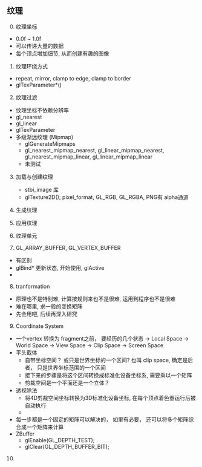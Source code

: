 
## 纹理
0. 纹理坐标
- 0.0f ~ 1.0f
- 可以传递大量的数据
- 每个顶点增加细节, 从而创建有趣的图像

1. 纹理环绕方式
- repeat, mirror, clamp to edge, clamp to border
- glTexParameter*()

2. 纹理过滤
- 纹理坐标不依赖分辨率
- gl_nearest
- gl_linear
- glTexParameter
- 多级渐远纹理 (Mipmap)  
    * glGenerateMipmaps
    * gl_nearest_mipmap_nearest, gl_linear_mipmap_nearest, gl_nearest_mipmap_linear, gl_linear_mipmap_linear
    * 未测试

3. 加载与创建纹理
    * stbi_image 库
    * glTexture2D();  pixel_format, GL_RGB, GL_RGBA, PNG有 alpha通道
4. 生成纹理
5. 应用纹理
6. 纹理单元

7. GL_ARRAY_BUFFER, GL_VERTEX_BUFFER
- 有区别
- glBind* 更新状态, 开始使用, glActive
- 

8. tranformation
- 原理也不是特别难, 计算按规则来也不是很难, 运用到程序也不是很难
- 难在哪里, 求一般的变换矩阵
- 先会用吧, 后续再深入研究

9. Coordinate System
- 一个vertex 转换为 fragment之前， 要经历的几个状态
    -> Local Space -> World Space -> View  Space -> Clip Space -> Screen Space
- 平头截体 
    * 自带坐标空间？  或只是世界坐标的一个区间? 也叫 clip space, 确定是后者， 只是世界坐标范围的一个区间
    * 接下来的步骤是将这个区间转换成标准化设备坐标系, 需要乘以一个矩阵
    * 剪裁空间是一个平面还是一个立体？
- 透视除法
    * 将4D剪裁空间坐标转换为3D标准化设备坐标, 在每个顶点着色器运行后被自动执行
    * 
- 每一步都是一个固定的矩阵可以解决的， 如里有必要， 还可以将多个矩阵综合成一个矩阵来计算
- ZBuffer
    * glEnable(GL_DEPTH_TEST);
    * glClear(GL_DEPTH_BUFFER_BIT);

10. 